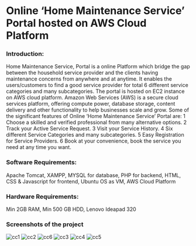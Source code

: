 # Online ‘Home Maintenance Service’ Portal hosted on AWS Cloud Platform

### Introduction:
Home Maintenance Service, Portal is a online Platform which bridge the gap between the household service provider and the clients having maintenance concerns from anywhere and at anytime. It enables the users/customers to find a good service provider for total 6 different service categories and many subcategories. The portal is hosted on EC2 instance on AWS cloud platform. Amazon Web Services (AWS) is a secure cloud services platform, offering compute power, database storage, content delivery and other functionality to help businesses scale and grow.
Some of the significant features of Online ‘Home Maintenance Service’ Portal are: 
1 Choose a skilled and verified professional from many alternative options. 
2 Track your Active Service Request. 
3 Visit your Service History. 
4 Six different Service Categories and many subcategories. 
5 Easy Registration for Service Providers.
6 Book at your convenience, book the service you need at any time you want. 

### Software Requirements: 
Apache Tomcat, XAMPP, MYSQL for database, PHP for backend, HTML, CSS & Javascript for frontend, Ubuntu OS as VM, AWS Cloud Platform 

### Hardware Requirements: 
Min 2GB RAM, Min 500 GB HDD, Lenovo Ideapad 320 

### Screenshots of the project

![cc1](https://user-images.githubusercontent.com/52501703/86511347-d1b34980-be15-11ea-9688-cf176238318c.png)
![cc2](https://user-images.githubusercontent.com/52501703/86511358-f5768f80-be15-11ea-8a8e-68d41f11cde5.png)
![cc6](https://user-images.githubusercontent.com/52501703/86511343-c9f3a500-be15-11ea-8384-5b7a3fba8caa.png)
![cc3](https://user-images.githubusercontent.com/52501703/86511364-0f17d700-be16-11ea-85b7-41aea8171728.png)
![cc4](https://user-images.githubusercontent.com/52501703/86511380-2d7dd280-be16-11ea-93eb-95c3d54a32d4.png)
![cc5](https://user-images.githubusercontent.com/52501703/86511384-353d7700-be16-11ea-98b6-5d17ed01645f.png)

